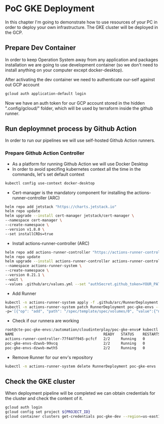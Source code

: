# PoC GKE Deployment

In this chapter I'm going to demonstrate how to use resources of your PC in order to deploy your own infrastructure.
The GKE cluster will be deployed in the GCP.

## Prepare Dev Container

In order to keep Operation System away from any application and packages installation we are going to use development container (so we don't need to install anything on your computer except docker-desktop).

After activating the dev container we need to authenticate our-self against out GCP account

```bash
gcloud auth application-default login
```

Now we have an auth token for our GCP account stored in the hidden ".config/gcloud/" folder, which will be used by terraform inside the github runner.

## Run deploymnet process by Github Action

In order to run our pipelines we will use self-hosted Github Action runners.

### Prepare Github Action Controller

* As a platform for running Github Action we will use Docker Desktop
* In order to avoid specifing kubernetes context all the time in the commands, let's set default context

```bash
kubectl config use-context docker-desktop
```

* Cert-manager is the mandatory component for installing the actions-runner-controller (ARC)

```bash
helm repo add jetstack "https://charts.jetstack.io"
helm repo update
helm upgrade --install cert-manager jetstack/cert-manager \
--namespace cert-manager \
--create-namespace \
--version v1.8.0 \
--set installCRDs=true
```

* Install actions-runner-controller (ARC)

```bash
helm repo add actions-runner-controller "https://actions-runner-controller.github.io/actions-runner-controller"
helm repo update
helm upgrade --install actions-runner-controller actions-runner-controller/actions-runner-controller \
--namespace actions-runner-system \
--create-namespace \
--version 0.21.1 \
--wait \
--values .github/arc/values.yml --set "authSecret.github_token=YOUR_PAT"
```

* Add Runner

```bash
kubectl -n actions-runner-system apply -f .github/arc/RunnerDeployment.yml
kubectl -n actions-runner-system patch RunnerDeployment poc-gke-envs --type='json' \
-p='[{"op": "add", "path": "/spec/template/spec/volumes/0", "value":{"name":"gcp-credentials","hostPath":{"path":"/Users/'$LOGNAME'/.config/"}}}]'
```

* Check if our runnera are working

```bash
root@cte-poc-gke-envs:/automation/cloudinterplay/poc-gke-envs# kubectl -n actions-runner-system get pods
NAME                                         READY   STATUS    RESTARTS   AGE
actions-runner-controller-77f44ff945-pcfcf   2/2     Running   0          1h
poc-gke-envs-dzwvb-99vcq                     2/2     Running   0          1h
poc-gke-envs-dzwvb-mwth5                     2/2     Running   0          1h
```

* Remove Runner for our env's repository

```bash
kubectl -n actions-runner-system delete RunnerDeployment poc-gke-envs
```

## Check the GKE cluster

When deployment pipeline will be completed we can obtain credentials for the cluster and check the content of it.

```bash
gcloud auth login
gcloud config set project ${PROJECT_ID}
gcloud container clusters get-credentials poc-gke-dev --region=us-east1-b
```
